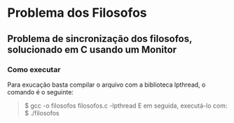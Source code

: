 # Problema dos Filosofos

## Problema de sincronização dos filosofos, solucionado em C usando um Monitor

### Como executar

Para exucação basta compilar o arquivo com a biblioteca lpthread, o comando é o seguinte:
>$ gcc -o filosofos filosofos.c -lpthread
E em seguida, executá-lo com:
>$ ./filosofos

